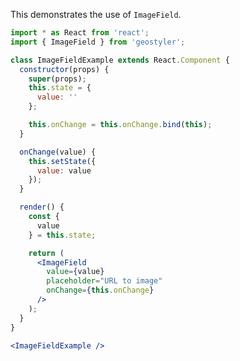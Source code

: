 <!--
 * Released under the BSD 2-Clause License
 *
 * Copyright © 2018-present, terrestris GmbH & Co. KG and GeoStyler contributors
 * All rights reserved.
 *
 * Redistribution and use in source and binary forms, with or without
 * modification, are permitted provided that the following conditions are met:
 *
 * * Redistributions of source code must retain the above copyright notice,
 *   this list of conditions and the following disclaimer.
 *
 * * Redistributions in binary form must reproduce the above copyright notice,
 *   this list of conditions and the following disclaimer in the documentation
 *   and/or other materials provided with the distribution.
 *
 * THIS SOFTWARE IS PROVIDED BY THE COPYRIGHT HOLDERS AND CONTRIBUTORS "AS IS"
 * AND ANY EXPRESS OR IMPLIED WARRANTIES, INCLUDING, BUT NOT LIMITED TO, THE
 * IMPLIED WARRANTIES OF MERCHANTABILITY AND FITNESS FOR A PARTICULAR PURPOSE
 * ARE DISCLAIMED. IN NO EVENT SHALL THE COPYRIGHT HOLDER OR CONTRIBUTORS BE
 * LIABLE FOR ANY DIRECT, INDIRECT, INCIDENTAL, SPECIAL, EXEMPLARY, OR
 * CONSEQUENTIAL DAMAGES (INCLUDING, BUT NOT LIMITED TO, PROCUREMENT OF
 * SUBSTITUTE GOODS OR SERVICES; LOSS OF USE, DATA, OR PROFITS; OR BUSINESS
 * INTERRUPTION) HOWEVER CAUSED AND ON ANY THEORY OF LIABILITY, WHETHER IN
 * CONTRACT, STRICT LIABILITY, OR TORT (INCLUDING NEGLIGENCE OR OTHERWISE)
 * ARISING IN ANY WAY OUT OF THE USE OF THIS SOFTWARE, EVEN IF ADVISED OF THE
 * POSSIBILITY OF SUCH DAMAGE.
 *
-->

This demonstrates the use of `ImageField`.

```jsx
import * as React from 'react';
import { ImageField } from 'geostyler';

class ImageFieldExample extends React.Component {
  constructor(props) {
    super(props);
    this.state = {
      value: ''
    };

    this.onChange = this.onChange.bind(this);
  }

  onChange(value) {
    this.setState({
      value: value
    });
  }

  render() {
    const {
      value
    } = this.state;

    return (
      <ImageField
        value={value}
        placeholder="URL to image"
        onChange={this.onChange}
      />
    );
  }
}

<ImageFieldExample />
```
